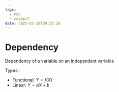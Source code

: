 ```yaml
---
tags:
  - PAS
  - cegep/2
date: 2025-05-26T08:25:26
---
```


# Dependency

Dependency of a variable on an independent variable

Types:

- Functional: $Y = f(X)$
- Linear: $Y = aX + b$